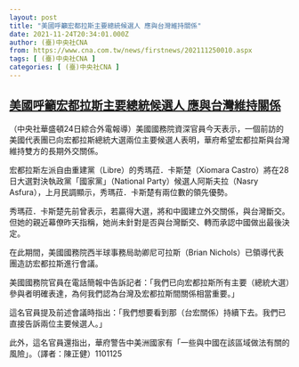 ```yaml
---
layout: post
title: "美國呼籲宏都拉斯主要總統候選人 應與台灣維持關係"
date: 2021-11-24T20:34:01.000Z
author: (臺)中央社CNA
from: https://www.cna.com.tw/news/firstnews/202111250010.aspx
tags: [ (臺)中央社CNA ]
categories: [ (臺)中央社CNA ]
---
```

<!--1637786041000-->
[美國呼籲宏都拉斯主要總統候選人 應與台灣維持關係](https://www.cna.com.tw/news/firstnews/202111250010.aspx)
------

<div>
<div></div><div><p>（中央社華盛頓24日綜合外電報導）美國國務院資深官員今天表示，一個前訪的美國代表團已向宏都拉斯總統大選兩位主要候選人表明，華府希望宏都拉斯與台灣維持雙方的長期外交關係。</p><p>宏都拉斯左派自由重建黨（Libre）的秀瑪菈．卡斯楚（Xiomara Castro）將在28日大選對決執政黨「國家黨」（National Party）候選人阿斯夫拉（Nasry Asfura），上月民調顯示，秀瑪菈．卡斯楚有兩位數的領先優勢。</p><p>秀瑪菈．卡斯楚先前曾表示，若贏得大選，將和中國建立外交關係，與台灣斷交。但她的親近幕僚昨天指稱，她尚未針對是否與台灣斷交、轉而承認中國做出最後決定。</p><p>在此期間，美國國務院西半球事務局助卿尼可拉斯（Brian Nichols）已領導代表團造訪宏都拉斯進行會議。</p><p>美國國務院官員在電話簡報中告訴記者：「我們已向宏都拉斯所有主要（總統大選）參與者明確表達，為何我們認為台灣及宏都拉斯間關係相當重要。」</p><p>這名官員提及前述會議時指出：「我們想要看到那（台宏關係）持續下去。我們已直接告訴兩位主要候選人。」</p><p>此外，這名官員還指出，華府警告中美洲國家有「一些與中國在該區域做法有關的風險」。（譯者：陳正健）1101125</p></div>
</div>
